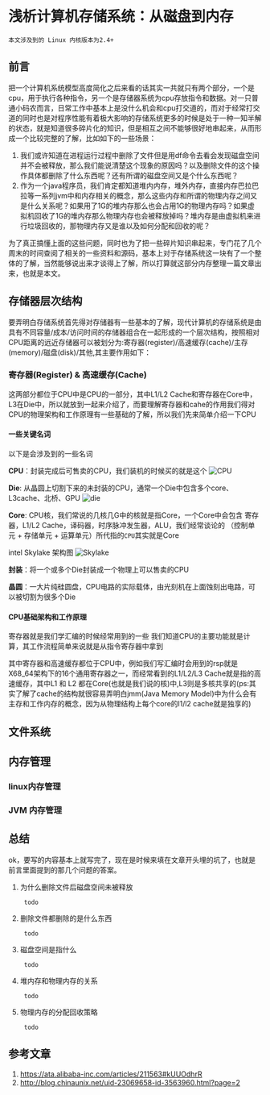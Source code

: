 # 浅析计算机存储系统：从磁盘到内存

    本文涉及到的 Linux 内核版本为2.4+

## 前言

把一个计算机系统模型高度简化之后来看的话其实一共就只有两个部分，一个是cpu，用于执行各种指令，另一个是存储器系统为cpu存放指令和数据。对一只普通小码农而言，日常工作中基本上是没什么机会和cpu打交道的，而对于经常打交道的同时也是对程序性能有着极大影响的存储系统更多的时候是处于一种一知半解的状态，就是知道很多碎片化的知识，但是相互之间不能够很好地串起来，从而形成一个比较完整的了解，比如如下的一些场景：

1. 我们或许知道在进程运行过程中删除了文件但是用df命令去看会发现磁盘空间并不会被释放，那么我们能说清楚这个现象的原因吗？以及删除文件的这个操作具体都删除了什么东西呢？还有所谓的磁盘空间又是个什么东西呢？
2. 作为一个java程序员，我们肯定都知道堆内内存，堆外内存，直接内存巴拉巴拉等一系列jvm中和内存相关的概念，那么这些内存和所谓的物理内存之间又是什么关系呢？如果用了1G的堆内存那么也会占用1G的物理内存吗？如果虚拟机回收了1G的堆内存那么物理内存也会被释放掉吗？堆内存是由虚拟机来进行垃圾回收的，那物理内存又是谁以及如何分配和回收的呢？

为了真正搞懂上面的这些问题，同时也为了把一些碎片知识串起来，专门花了几个周末的时间查阅了相关的一些资料和源码，基本上对于存储系统这一块有了一个整体的了解，当然能够说出来才谈得上了解，所以打算就这部分内存整理一篇文章出来，也就是本文。

## 存储器层次结构

要弄明白存储系统首先得对存储器有一些基本的了解，现代计算机的存储系统是由具有不同容量/成本/访问时间的存储器组合在一起形成的一个层次结构，按照相对CPU距离的远近存储器可以被划分为:寄存器(register)/高速缓存(cache)/主存(memory)/磁盘(disk)/其他,其主要作用如下：

### 寄存器(Register) & 高速缓存(Cache)

这两部分都位于CPU中是CPU的一部分，其中L1/L2 Cache和寄存器在Core中，L3在Die中，所以就放到一起来介绍了，而要理解寄存器和cahe的作用我们得对CPU的物理架构和工作原理有一些基础的了解，所以我们先来简单介绍一下CPU

#### 一些关键名词

以下是会涉及到的一些名词

**CPU**：封装完成后可售卖的CPU，我们装机的时候买的就是这个
![CPU](https://cdn.jsdelivr.net/gh/shareImage/image@_md2zhihu_blog_cee8f3b4/CPU%E7%9A%84%E5%88%B6%E9%80%A0%E5%92%8C%E6%A6%82%E5%BF%B5/dataf1-1372099277050.jpg)

**Die**: 从晶圆上切割下来的未封装的CPU，通常一个Die中包含多个core、L3cache、北桥、GPU
![die](https://cdn.jsdelivr.net/gh/shareImage/image@_md2zhihu_blog_cee8f3b4/CPU%E7%9A%84%E5%88%B6%E9%80%A0%E5%92%8C%E6%A6%82%E5%BF%B5/xCqqv.jpg)

**Core**: CPU核，我们常说的几核几G中的核就是指Core，一个Core中会包含 寄存器，L1/L2 Cache，译码器，时序脉冲发生器，ALU，我们经常谈论的 （控制单元 + 存储单元 + 运算单元）所代指的`CPU`其实就是Core

intel Skylake 架构图 ![Skylake](https://cdn.jsdelivr.net/gh/shareImage/image@_md2zhihu_blog_cee8f3b4/CPU%E7%9A%84%E5%88%B6%E9%80%A0%E5%92%8C%E6%A6%82%E5%BF%B5/950px-skylake_server_block_diagram.svg.png)

**封装**：将一个或多个Die封装成一个物理上可以售卖的CPU

**晶圆**：一大片纯硅圆盘，CPU电路的实际载体，由光刻机在上面蚀刻出电路，可以被切割为很多个Die

#### CPU基础架构和工作原理

寄存器就是我们学汇编的时候经常用到的一些
我们知道CPU的主要功能就是计算，其工作流程简单来说就是从指令寄存器中拿到

其中寄存器和高速缓存都位于CPU中，例如我们写汇编时会用到的rsp就是X68_64架构下的16个通用寄存器之一，而经常看到的L1/L2/L3 Cache就是指的高速缓存，其中L1 和 L2 都在Core(也就是我们说的核)中,L3则是多核共享的(ps:其实了解了cache的结构就很容易弄明白jmm(Java Memory Model)中为什么会有主存和工作内存的概念，因为从物理结构上每个core的l1/l2 cache就是独享的)

## 文件系统


## 内存管理
### linux内存管理
### JVM 内存管理

## 总结

ok，要写的内容基本上就写完了，现在是时候来填在文章开头埋的坑了，也就是前言里面提到的那几个问题的答案。

1. 为什么删除文件后磁盘空间未被释放

        todo
2. 删除文件都删除的是什么东西

        todo
3. 磁盘空间是指什么
        
        todo

4. 堆内存和物理内存的关系

        todo
5. 物理内存的分配回收策略

        todo

## 参考文章

1. https://ata.alibaba-inc.com/articles/211563#kUUOdhrR
2. http://blog.chinaunix.net/uid-23069658-id-3563960.html?page=2
